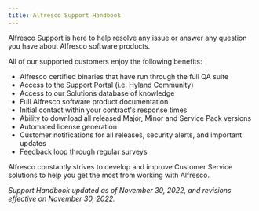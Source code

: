 ```yaml
---
title: Alfresco Support Handbook
---
```


Alfresco Support is here to help resolve any issue or answer any question you have about Alfresco software products.

All of our supported customers enjoy the following benefits:

* Alfresco certified binaries that have run through the full QA suite
* Access to the Support Portal (i.e. Hyland Community)
* Access to our Solutions database of knowledge
* Full Alfresco software product documentation
* Initial contact within your contract's response times
* Ability to download all released Major, Minor and Service Pack versions
* Automated license generation
* Customer notifications for all releases, security alerts, and important updates
* Feedback loop through regular surveys

Alfresco constantly strives to develop and improve Customer Service solutions to help you get the most from working with Alfresco.


*Support Handbook updated as of November 30, 2022, and revisions effective on November 30, 2022.*
